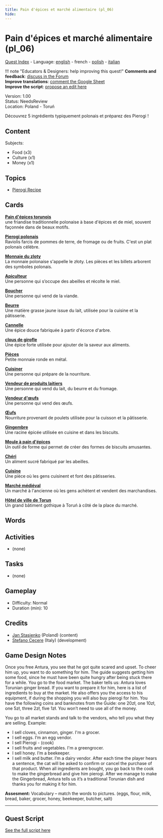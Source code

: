 ```yaml
---
title: Pain d'épices et marché alimentaire (pl_06)
hide:
---
```


# Pain d'épices et marché alimentaire (pl_06)
[Quest Index](./index.fr.md) - Language: [english](./pl_06.md) - french - [polish](./pl_06.pl.md) - [italian](./pl_06.it.md)

!!! note "Educators & Designers: help improving this quest!"
    **Comments and feedback**: [discuss in the Forum](https://vgwb.discourse.group/t/pl-06-gingerbread-food-market/37/1)  
    **Improve translations**: [comment the Google Sheet](https://docs.google.com/spreadsheets/d/1FPFOy8CHor5ArSg57xMuPAG7WM27-ecDOiU-OmtHgjw/edit?gid=1233127135#gid=1233127135)  
    **Improve the script**: [propose an edit here](https://github.com/vgwb/Antura/blob/main/Assets/_discover/_quests/PL_06%20Torun%20Market/PL_06%20Torun%20Market%20-%20Yarn%20Script.yarn)  

Version: 1.00  
Status: NeedsReview  
Location: Poland - Toruń

Découvrez 5 ingrédients typiquement polonais et préparez des Pierogi !

## Content
Subjects: 

  - Food (x3)
  - Culture (x1)
  - Money (x1)

## Topics
- [Pierogi Recipe](../topics/index.md#pierogi)


## Cards
**[Pain d'épices torunois](../cards/index.md#gingerbread)**  
une friandise traditionnelle polonaise à base d'épices et de miel, souvent façonnée dans de beaux motifs.  

**[Pierogi polonais](../cards/index.md#pierogi)**  
Raviolis farcis de pommes de terre, de fromage ou de fruits. C'est un plat polonais célèbre.  

**[Monnaie du zloty](../cards/index.md#currency_zloty)**  
La monnaie polonaise s'appelle le złoty. Les pièces et les billets arborent des symboles polonais.  

**[Apiculteur](../cards/index.md#beekeeper)**  
Une personne qui s’occupe des abeilles et récolte le miel.  

**[Boucher](../cards/index.md#butcher)**  
Une personne qui vend de la viande.  

**[Beurre](../cards/index.md#butter)**  
Une matière grasse jaune issue du lait, utilisée pour la cuisine et la pâtisserie.  

**[Cannelle](../cards/index.md#cinnamon)**  
Une épice douce fabriquée à partir d'écorce d'arbre.  

**[clous de girofle](../cards/index.md#cloves)**  
Une épice forte utilisée pour ajouter de la saveur aux aliments.  

**[Pièces](../cards/index.md#coins)**  
Petite monnaie ronde en métal.  

**[Cuisiner](../cards/index.md#cook)**  
Une personne qui prépare de la nourriture.  

**[Vendeur de produits laitiers](../cards/index.md#dairy_vendor)**  
Une personne qui vend du lait, du beurre et du fromage.  

**[Vendeur d'œufs](../cards/index.md#egg_vendor)**  
Une personne qui vend des œufs.  

**[Œufs](../cards/index.md#eggs)**  
Nourriture provenant de poulets utilisée pour la cuisson et la pâtisserie.  

**[Gingembre](../cards/index.md#ginger)**  
Une racine épicée utilisée en cuisine et dans les biscuits.  

**[Moule à pain d'épices](../cards/index.md#gingerbread_mold)**  
Un outil de forme qui permet de créer des formes de biscuits amusantes.  

**[Chéri](../cards/index.md#honey)**  
Un aliment sucré fabriqué par les abeilles.  

**[Cuisine](../cards/index.md#kitchen)**  
Une pièce où les gens cuisinent et font des pâtisseries.  

**[Marché médiéval](../cards/index.md#medieval_market)**  
Un marché à l'ancienne où les gens achètent et vendent des marchandises.  

**[Hôtel de ville de Torun](../cards/index.md#torun_town_hall)**  
Un grand bâtiment gothique à Toruń à côté de la place du marché.  

## Words
## Activities
- (none)

## Tasks
- (none)
## Gameplay
- Difficulty: Normal
- Duration (min): 10
## Credits
- [Jan Stasienko](mailto:jan.stasienko@dsw.edu.pl) (Poland) (content)
- [Stefano Cecere](https://stefanocecere.com) (Italy) (development)

## Game Design Notes

Once you free Antura, you see that he got quite scared and upset. To cheer him up, you want to do something for him. The guide suggests getting him some food, since he must have been quite hungry after being stuck there for a while. You go to the food market.
The baker tells us: Antura loves Torunian ginger bread. If you want to prepare it for him, here is a list of ingredients to buy at the market. He also offers you the access to his equipment, if during the shopping you will also buy pierogi for him. You have the following coins and banknotes from the Guide: one 20zł, one 10zł, one 5zł, three 2zł, five 1zł. You won’t need to use all of the money.

You go to all market stands and talk to the vendors, who tell you what they are selling.
Example:

- I sell cloves, cinnamon, ginger. I'm a grocer.
- I sell eggs. I’m an egg vendor.
- I sell Pierogi - (cook)
- I sell fruits and vegetables. I'm a greengrocer.
- I sell honey. I’m a beekeeper.
- I sell milk and butter. I’m a dairy vendor.
After each time the player hears a sentence, the cat will be asked to confirm or cancel the purchase of that product.
When all ingredients are bought, you go back to the cook to make the gingerbread and give him pierogi.
After we manage to make the Gingerbread, Antura tells us it’s a traditional Torunian dish and thanks you for making it for him.

**Assesment:**
Vocabulary – match the words to pictures. (eggs, flour, milk, bread, baker, grocer, honey, beekeeper, butcher, salt)


---

## Quest Script

[See the full script here](./pl_06-script.fr.md)
